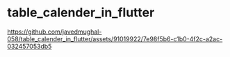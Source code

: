# table_calender_in_flutter


https://github.com/javedmughal-058/table_calender_in_flutter/assets/91019922/7e98f5b6-c1b0-4f2c-a2ac-032457053db5


